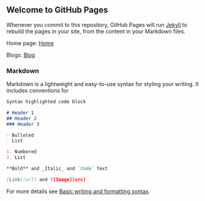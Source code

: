 ## Welcome to GitHub Pages

Whenever you commit to this repository, GitHub Pages will run [Jekyll](https://jekyllrb.com/) to rebuild the pages in your site, from the content in your Markdown files.

Home page:
[Home](home.md)

Blogs:
[Blog](blog.md)


### Markdown

Markdown is a lightweight and easy-to-use syntax for styling your writing. It includes conventions for

```markdown
Syntax highlighted code block

# Header 1
## Header 2
### Header 3

- Bulleted
- List

1. Numbered
2. List

**Bold** and _Italic_ and `Code` text

[Link](url) and ![Image](src)
```

For more details see [Basic writing and formatting syntax](https://docs.github.com/en/github/writing-on-github/getting-started-with-writing-and-formatting-on-github/basic-writing-and-formatting-syntax).
